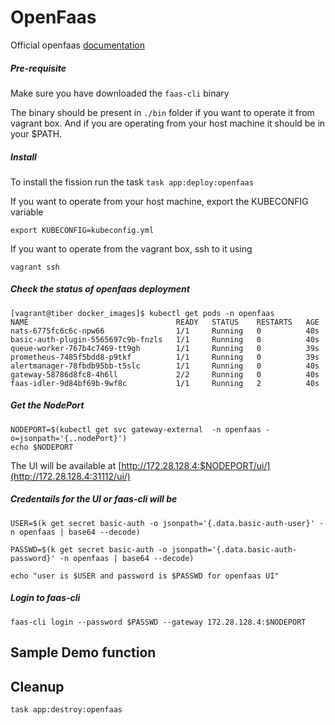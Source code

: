 # OpenFaas

Official openfaas [documentation](https://docs.openfaas.com/)

##### Pre-requisite

Make sure you have downloaded the `faas-cli` binary 

The binary should be present in `./bin` folder if you want to operate it from vagrant box. And if you are operating from your host machine it should be in your $PATH.

##### Install

To install the fission run the task `task app:deploy:openfaas`

If you want to operate from your host machine, export the KUBECONFIG variable

```
export KUBECONFIG=kubeconfig.yml
```

If you want to operate from the vagrant box, ssh to it using 

```
vagrant ssh
```

##### Check the status of openfaas deployment

```
[vagrant@tiber docker_images]$ kubectl get pods -n openfaas
NAME                                 READY   STATUS    RESTARTS   AGE
nats-6775fc6c6c-npw66                1/1     Running   0          40s
basic-auth-plugin-5565697c9b-fnzls   1/1     Running   0          40s
queue-worker-767b4c7469-tt9gh        1/1     Running   0          39s
prometheus-7485f5bdd8-p9tkf          1/1     Running   0          39s
alertmanager-78fbdb95bb-t5slc        1/1     Running   0          40s
gateway-58786d8fc8-4h6ll             2/2     Running   0          40s
faas-idler-9d84bf69b-9wf8c           1/1     Running   2          40s
```

##### Get the NodePort 

```
NODEPORT=$(kubectl get svc gateway-external  -n openfaas -o=jsonpath='{..nodePort}')
echo $NODEPORT
```

The UI will be available at [http://172.28.128.4:$NODEPORT/ui/](http://172.28.128.4:31112/ui/)

##### Credentails for the UI or faas-cli will be 

```
USER=$(k get secret basic-auth -o jsonpath='{.data.basic-auth-user}' -n openfaas | base64 --decode)

PASSWD=$(k get secret basic-auth -o jsonpath='{.data.basic-auth-password}' -n openfaas | base64 --decode)

echo "user is $USER and password is $PASSWD for openfaas UI"
```

##### Login to faas-cli

```
faas-cli login --password $PASSWD --gateway 172.28.128.4:$NODEPORT
```



## Sample Demo function

## Cleanup 

```
task app:destroy:openfaas
```

